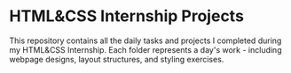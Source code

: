 # HTML&CSS Internship Projects

This repository contains all the daily tasks and projects I completed during my HTML&CSS Internship.
Each folder represents a day's work - including webpage designs, layout structures, and styling exercises.
